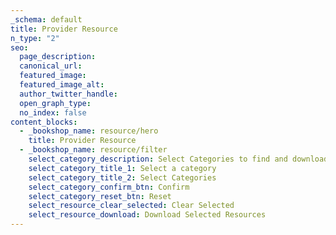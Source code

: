 ```yaml
---
_schema: default
title: Provider Resource
n_type: "2"
seo:
  page_description:
  canonical_url:
  featured_image:
  featured_image_alt:
  author_twitter_handle:
  open_graph_type:
  no_index: false
content_blocks:
  - _bookshop_name: resource/hero
    title: Provider Resource
  - _bookshop_name: resource/filter
    select_category_description: Select Categories to find and download Resources
    select_category_title_1: Select a category
    select_category_title_2: Select Categories
    select_category_confirm_btn: Confirm
    select_category_reset_btn: Reset
    select_resource_clear_selected: Clear Selected
    select_resource_download: Download Selected Resources
---
```

